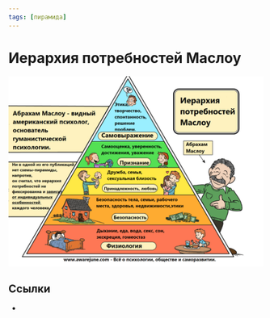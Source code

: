```yaml
---
tags: [пирамида]
---
```

# Иерархия потребностей Маслоу

![](../assets/Pasted%20image%2020210327213618.png)

## Ссылки

* 